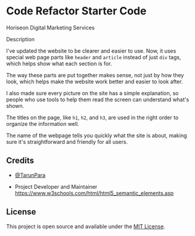 # Code Refactor Starter Code

Horiseon Digital Marketing Services

Description

I've updated the website to be clearer and easier to use. Now, it uses special web page parts like `header` and `article` instead of just `div` tags, which helps show what each section is for.

The way these parts are put together makes sense, not just by how they look, which helps make the website work better and easier to look after.

I also made sure every picture on the site has a simple explanation, so people who use tools to help them read the screen can understand what's shown.

The titles on the page, like `h1`, `h2`, and `h3`, are used in the right order to organize the information well.

The name of the webpage tells you quickly what the site is about, making sure it's straightforward and friendly for all users.

## Credits

- [@TarunPara](https://github.com/TarunPara) 

- Project Developer and Maintainer
https://www.w3schools.com/html/html5_semantic_elements.asp



## License

This project is open source and available under the [MIT License](LICENSE.md).
